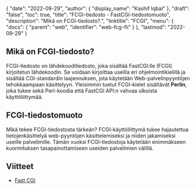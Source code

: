{
  "date": "2022-09-29",
  "author": {
    "display_name": "Kashif Iqbal"
},
  "draft": "false",
  "toc": true,
  "title": "FCGI-tiedosto - FastCGI-tiedostomuoto",
  "description": "Mikä on FCGI-tiedosto?.",
  "linktitle": "FCGI",
  "menu": {
    "docs": {
      "parent": "web",
      "identifier": "web-fcg-fii"
}
},
  "lastmod": "2022-09-29"
}

## Mikä on FCGI-tiedosto?

FCGI-tiedosto on lähdekooditiedosto, joka sisältää FastCGI:lle (FCGI) kirjoitetun lähdekoodin. Se voidaan kirjoittaa useilla eri ohjelmointikielillä ja sisältää CGI-standardin laajennuksen, jota käytetään Web-palvelinpyyntöjen tehokkaampaan käsittelyyn. Yleisimmin tuetut FCGI-kielet sisältävät **Perlin**, joka tukee sekä Perl-koodia että FastCGI API:n vahvaa ulkoista käyttöliittymää.

## FCGI-tiedostomuoto

Mikä tekee FCGI-tiedostosta tärkeän? FCGI-käyttöliittymä tukee hajautettua tietojenkäsittelyä web-pyyntöjen käsittelemiseksi ja niiden jakamiseksi useille palvelimille. Tämän vuoksi FCGI-tiedostoja käytetään enimmäkseen kuormituksen tasapainottamiseen useiden palvelimien välillä.

## Viitteet

* [Fast CGI](https://metacpan.org/pod/FCGI)


